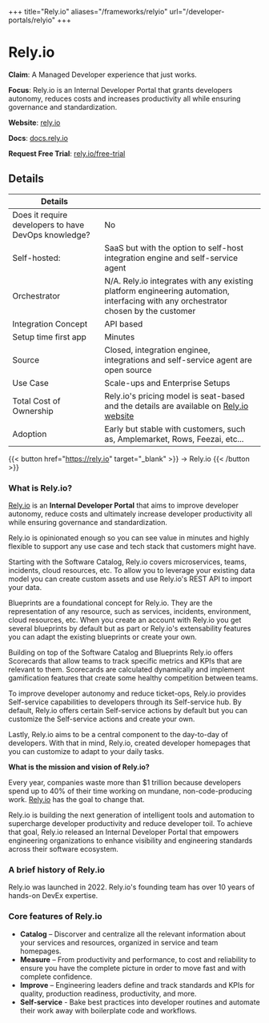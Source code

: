 +++
title="Rely.io"
aliases="/frameworks/relyio"
url="/developer-portals/relyio"
+++

# Rely.io

**Claim**: A Managed Developer experience that just works.

**Focus**: Rely.io is an Internal Developer Portal that grants developers autonomy, reduces costs and increases productivity all while ensuring governance and standardization.

**Website**: [rely.io](https://www.rely.io/)

**Docs**: [docs.rely.io](https://docs.rely.io/)

**Request Free Trial**: [rely.io/free-trial](https://www.rely.io/free-trial)

## Details

| Details |  |
| --- | ----------- |
| Does it require developers to have DevOps knowledge? | No |
| Self-hosted: | SaaS but with the option to self-host integration engine and self-service agent |
| Orchestrator | N/A. Rely.io integrates with any existing platform engineering automation, interfacing with any orchestrator chosen by the customer |
| Integration Concept | API based |
| Setup time first app | Minutes |
| Source | Closed, integration enginee, integrations and self-service agent are open source |
| Use Case | Scale-ups and Enterprise Setups |
| Total Cost of Ownership | Rely.io's pricing model is seat-based and the details are available on [Rely.io website](https://www.rely.io/pricing) |
| Adoption | Early but stable with customers, such as, Amplemarket, Rows, Feezai, etc...  |

{{< button href="https://rely.io" target="_blank" >}}
-> Rely.io
{{< /button >}}  

### **What is Rely.io?**

[Rely.io](https://rely.io) is an **Internal Developer Portal** that aims to improve developer autonomy, reduce costs and ultimately increase developer productivity all while ensuring governance and standardization.

Rely.io is opinionated enough so you can see value in minutes and highly flexible to support any use case and tech stack that customers might have.

Starting with the Software Catalog, Rely.io covers microservices, teams, incidents, cloud resources, etc. To allow you to leverage your existing data model you can create custom assets and use Rely.io's REST API to import your data.

Blueprints are a foundational concept for Rely.io. They are the representation of any resource, such as services, incidents, environment, cloud resources, etc. When you create an account with Rely.io you get several blueprints by default but as part or Rely.io's extensability features you can adapt the existing blueprints or create your own.

Building on top of the Software Catalog and Blueprints Rely.io offers Scorecards that allow teams to track specific metrics and KPIs that are relevant to them. Scorecards are calculated dynamically and implement gamification features that create some healthy competition between teams.

To improve developer autonomy and reduce ticket-ops, Rely.io provides Self-service capabilities to developers through its Self-service hub. By default, Rely.io offers certain Self-service actions by default but you can customize the Self-service actions and create your own.

Lastly, Rely.io aims to be a central component to the day-to-day of developers. With that in mind, Rely.io, created developer homepages that you can customize to adapt to your daily tasks.

**What is the mission and vision of Rely.io?**

Every year, companies waste more than $1 trillion because developers spend up to 40% of their time working on mundane, non-code-producing work. [Rely.io](https://rely.io) has the goal to change that.

Rely.io is building the next generation of intelligent tools and automation to supercharge developer productivity and reduce developer toil. To achieve that goal, Rely.io released an Internal Developer Portal that empowers engineering organizations to enhance visibility and engineering standards across their software ecosystem.

### **A brief history of Rely.io**

Rely.io was launched in 2022. Rely.io's founding team has over 10 years of hands-on DevEx expertise.

### **Core features of Rely.io**

* **Catalog** – Discorver and centralize all the relevant information about your services and resources, organized in service and team homepages.
* **Measure** – From productivity and performance, to cost and reliability to ensure you have the complete picture in order to move fast and with complete confidence.
* **Improve** – Engineering leaders define and track standards and KPIs for quality, production readiness, productivity, and more.
* **Self-service** - Bake best practices into developer routines and automate their work away with boilerplate code and workflows.
